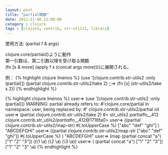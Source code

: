 ```yaml
---
layout: post
title: "partial関数"
date: 2011-11-06 12:00:00
category : clojure
tags : [clojure, contrib, str-utils2, library]
---
```

使用方法: (partial f & args)

clojure.core/partialのように動作  
第一引数は、第二引数以降を受け取る関数  
(fn \[s & more\] (apply f s (concat args more))))に展開される。

例：
{% highlight clojure linenos %}
(use '[clojure.contrib.str-utils2 :only (partial)])
(partial clojure.contrib.str-utils2/take 2)
;;=> (fn [s] (str-utils2/take s 2))
{% endhighlight %}

<!--more-->

{% highlight clojure linenos %}
user=> (use '[clojure.contrib.str-utils2 :only (partial)])
WARNING: partial already refers to: #'clojure.core/partial in namespace: user, being replaced by: #'
clojure.contrib.str-utils2/partial
nil
user=> (partial clojure.contrib.str-utils2/take 2)
#< str_utils2 $partial$fn__412 clojure.contrib.str_utils2/$partial$fn__412@1716fa0>
user=> ((partial clojure.contrib.str-utils2/map-str) #(.toUpperCase %)  ["abc" "def" "ghi"] )
"ABCDEFGHI"
user=> ((partial clojure.contrib.str-utils2/map-str ["abc" "def" "ghi"]) #(.toUpperCase %)  )
"ABCDEFGHI"
user=> (map (partial concat "a") ["1" "2" "3"])
((\1 \a) (\2 \a) (\3 \a))
user=> ( (partial concat "a") ["1" "2" "3"])
("1" "2" "3" \a)
{% endhighlight %}

